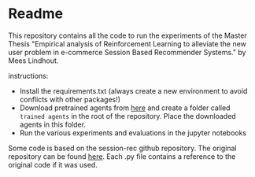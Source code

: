 # Readme

This repository contains all the code to run the experiments of the Master Thesis "Empirical analysis of Reinforcement Learning to alleviate
the new user problem in e-commerce Session Based Recommender Systems." by Mees Lindhout.

instructions:
- Install the requirements.txt (always create a new environment to avoid conflicts with other packages!)
- Download pretrained agents from [here](https://icthva-my.sharepoint.com/:f:/g/personal/mees_lindhout_hva_nl/EjZqaU7dDDhNlYVhK2PJT18BKCpxamzrmgyMT9tIHuk-kQ?e=JgkLKM) and create a folder called `trained agents` in the root of the repository. Place the downloaded agents in this folder.
- Run the various experiments and evaluations in the jupyter notebooks


Some code is based on the session-rec github repository. The original repository can be found [here](https://github.com/rn5l/session-rec). Each .py file contains a reference to the original code if it was used.